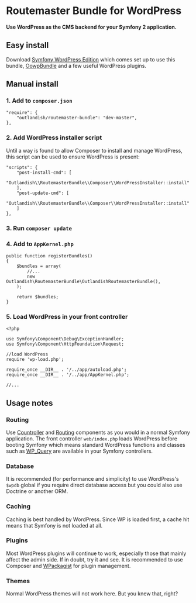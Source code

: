 Routemaster Bundle for WordPress
================================

**Use WordPress as the CMS backend for your Symfony 2 application.**


## Easy install

Download [Symfony WordPress Edition](https://github.com/outlandishideas/symfony-wordpress-edition) which comes set up 
to use this bundle, [OowpBundle](https://github.com/outlandishideas/OowpBundle) and a few useful WordPress plugins.


## Manual install

### 1. Add to `composer.json`

	"require": {
	    "outlandish/routemaster-bundle": "dev-master",
	},

### 2. Add WordPress installer script

Until a way is found to allow Composer to install and manage WordPress, this script can be used
to ensure WordPress is present:

	"scripts": {
	    "post-install-cmd": [
		    "Outlandish\\RoutemasterBundle\\Composer\\WordPressInstaller::install"
	    ],
	    "post-update-cmd": [
	        "Outlandish\\RoutemasterBundle\\Composer\\WordPressInstaller::install"
	    ]
	},

### 3. Run `composer update`

### 4. Add to `AppKernel.php`

	public function registerBundles()
	{
	    $bundles = array(
			//...
	        new Outlandish\RoutemasterBundle\OutlandishRoutemasterBundle(),
	    );

	    return $bundles;
	}

### 5. Load WordPress in your front controller

	<?php

	use Symfony\Component\Debug\ExceptionHandler;
	use Symfony\Component\HttpFoundation\Request;

	//load WordPress
	require 'wp-load.php';

	require_once __DIR__ . '/../app/autoload.php';
	require_once __DIR__ . '/../app/AppKernel.php';

	//...

## Usage notes

### Routing

Use [Countroller](http://symfony.com/doc/current/book/controller.html) and [Routing](http://symfony.com/doc/current/book/routing.html)
components as you would in a normal Symfony application. The front controller `web/index.php` loads WordPress before
booting Symfony which means standard WordPress functions and classes such as [WP_Query](http://codex.wordpress.org/Class_Reference/WP_Query)
are available in your Symfony controllers.

### Database

It is recommended (for performance and simplicity) to use WordPress's `$wpdb` global if you require direct database
access but you could also use Doctrine or another ORM.

### Caching

Caching is best handled by WordPress. Since WP is loaded first, a cache hit means that Symfony is not loaded at all.

### Plugins

Most WordPress plugins will continue to work, especially those that mainly affect the admin side. If in doubt, try it
and see. It is recommended to use Composer and [WPackagist](http://wpackagist.org) for plugin management.

### Themes

Normal WordPress themes will not work here. But you knew that, right?
